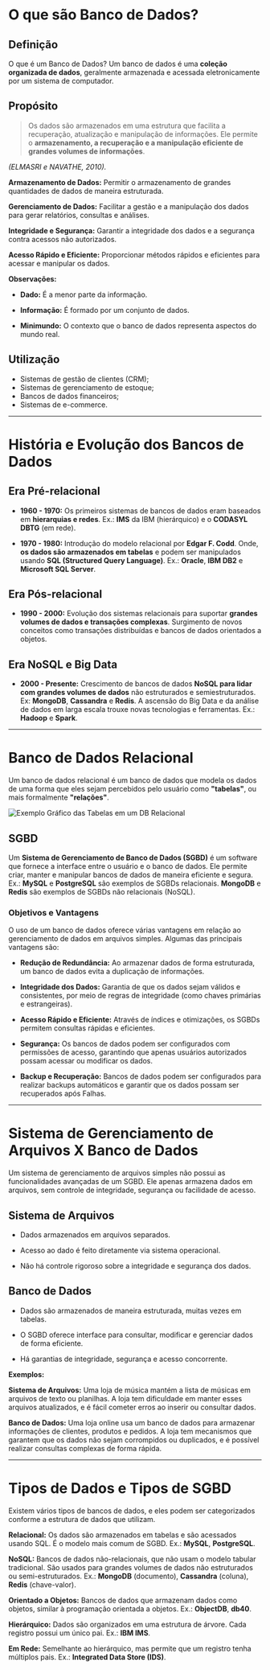 # O que são Banco de Dados?

## Definição

O que é um Banco de Dados? Um banco de dados é uma **coleção organizada de dados**, geralmente armazenada e acessada eletronicamente por um sistema de computador.

## Propósito

> Os dados são armazenados em uma estrutura que facilita a recuperação, atualização e manipulação de informações. Ele permite o **armazenamento, a recuperação e a manipulação eficiente de grandes volumes de informações**.

_(ELMASRI e NAVATHE, 2010)._

**Armazenamento de Dados:** Permitir o armazenamento de grandes quantidades de dados de maneira estruturada.

**Gerenciamento de Dados:** Facilitar a gestão e a manipulação dos dados para gerar relatórios, consultas e análises.

**Integridade e Segurança:** Garantir a integridade dos dados e a segurança contra acessos não autorizados.

**Acesso Rápido e Eficiente:** Proporcionar métodos rápidos e eficientes para acessar e manipular os dados.

**Observações:**

- **Dado:** É a menor parte da informação.

- **Informação:** É formado por um conjunto de dados.

- **Minimundo:** O contexto que o banco de dados representa aspectos do mundo real.

## Utilização

- Sistemas de gestão de clientes (CRM);
- Sistemas de gerenciamento de estoque;
- Bancos de dados financeiros;
- Sistemas de e-commerce.

---

# História e Evolução dos Bancos de Dados

## Era Pré-relacional

- **1960 - 1970:** Os primeiros sistemas de bancos de dados eram baseados em **hierarquias e redes**. Ex.: **IMS** da IBM (hierárquico) e o **CODASYL DBTG** (em rede).

- **1970 - 1980:** Introdução do modelo relacional por **Edgar F. Codd**. Onde, **os dados são armazenados em tabelas** e podem ser manipulados usando **SQL (Structured Query Language)**. Ex.: **Oracle**, **IBM DB2** e **Microsoft SQL Server**.

## Era Pós-relacional

- **1990 - 2000:** Evolução dos sistemas relacionais para suportar **grandes volumes de dados e transações complexas**. Surgimento de novos conceitos como transações distribuídas e bancos de dados orientados a objetos.

## Era NoSQL e Big Data

- **2000 - Presente:** Crescimento de bancos de dados **NoSQL para lidar com grandes volumes de dados** não estruturados e semiestruturados. Ex: **MongoDB**, **Cassandra** e **Redis**. A ascensão do Big Data e da análise de dados em larga escala trouxe novas tecnologias e ferramentas. Ex.: **Hadoop** e **Spark**.

---

# Banco de Dados Relacional

Um banco de dados relacional é um banco de dados que modela os dados de uma forma que eles sejam percebidos pelo usuário como **"tabelas"**, ou mais formalmente **"relações"**.

![Exemplo Gráfico das Tabelas em um DB Relacional](./Recursos/bd-relacional.png)

## SGBD

Um **Sistema de Gerenciamento de Banco de Dados (SGBD)** é um software que fornece a interface entre o usuário e o banco de dados. Ele permite criar, manter e manipular bancos de dados de maneira eficiente e segura. Ex.: **MySQL** e **PostgreSQL** são exemplos de SGBDs relacionais. **MongoDB** e **Redis** são exemplos de SGBDs não relacionais (NoSQL).

### Objetivos e Vantagens

O uso de um banco de dados oferece várias vantagens em relação ao gerenciamento de dados em arquivos simples. Algumas das principais vantagens são:

- **Redução de Redundância:** Ao armazenar dados de forma estruturada, um banco de dados evita a duplicação de informações.

- **Integridade dos Dados:** Garantia de que os dados sejam válidos e consistentes, por meio de regras de integridade (como chaves primárias e estrangeiras).

- **Acesso Rápido e Eficiente:** Através de índices e otimizações, os SGBDs permitem consultas rápidas e eficientes.

- **Segurança:** Os bancos de dados podem ser configurados com permissões de acesso, garantindo que apenas usuários autorizados possam acessar ou modificar os dados.

- **Backup e Recuperação:** Bancos de dados podem ser configurados para realizar backups automáticos e garantir que os dados possam ser recuperados após Falhas.

---

# Sistema de Gerenciamento de Arquivos X Banco de Dados

Um sistema de gerenciamento de arquivos simples não possui as funcionalidades avançadas de um SGBD. Ele apenas armazena dados em arquivos, sem controle de integridade, segurança ou facilidade de acesso.

## Sistema de Arquivos

- Dados armazenados em arquivos separados.

- Acesso ao dado é feito diretamente via sistema operacional.

- Não há controle rigoroso sobre a integridade e segurança dos dados.

## Banco de Dados

- Dados são armazenados de maneira estruturada, muitas vezes em tabelas.

- O SGBD oferece interface para consultar, modificar e gerenciar dados de forma eficiente.

- Há garantias de integridade, segurança e acesso concorrente.

**Exemplos:**

**Sistema de Arquivos:** Uma loja de música mantém a lista de músicas em arquivos de texto ou planilhas. A loja tem dificuldade em manter esses arquivos atualizados, e é fácil cometer erros ao inserir ou consultar dados.

**Banco de Dados:** Uma loja online usa um banco de dados para armazenar informações de clientes, produtos e pedidos. A loja tem mecanismos que garantem que os dados não sejam corrompidos ou duplicados, e é possível realizar consultas complexas de forma rápida.

---

# Tipos de Dados e Tipos de SGBD

Existem vários tipos de bancos de dados, e eles podem ser categorizados conforme a estrutura de dados que utilizam.

**Relacional:** Os dados são armazenados em tabelas e são acessados usando SQL. É o modelo mais comum de SGBD. Ex.: **MySQL**, **PostgreSQL**.

**NoSQL:** Bancos de dados não-relacionais, que não usam o modelo tabular tradicional. São usados para grandes volumes de dados não estruturados ou semi-estruturados. Ex.: **MongoDB** (documento), **Cassandra** (coluna), **Redis** (chave-valor).

**Orientado a Objetos:** Bancos de dados que armazenam dados como objetos, similar à programação orientada a objetos. Ex.: **ObjectDB**, **db40**.

**Hierárquico:** Dados são organizados em uma estrutura de árvore. Cada registro possui um único pai. Ex.: **IBM IMS**.

**Em Rede:** Semelhante ao hierárquico, mas permite que um registro tenha múltiplos pais. Ex.: **Integrated Data Store (IDS)**.
